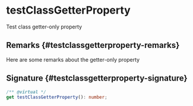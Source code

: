 
# testClassGetterProperty

Test class getter-only property

## Remarks {#testclassgetterproperty-remarks}

Here are some remarks about the getter-only property

## Signature {#testclassgetterproperty-signature}

```typescript
/** @virtual */
get testClassGetterProperty(): number;
```
